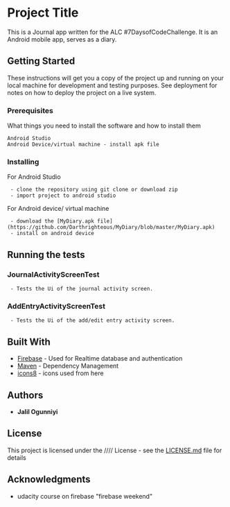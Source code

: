 # Project Title

This is a Journal app written for the ALC #7DaysofCodeChallenge.
It is an Android mobile app, serves as a diary.

## Getting Started

These instructions will get you a copy of the project up and running on your local machine for development and testing purposes. See deployment for notes on how to deploy the project on a live system.

### Prerequisites

What things you need to install the software and how to install them

```
Android Studio 
Android Device/virtual machine - install apk file
```

### Installing

For Android Studio 

```
 - clone the repository using git clone or download zip
 - import project to android studio
```

For Android device/ virtual machine

```
 - download the [MyDiary.apk file](https://github.com/Darthrighteous/MyDiary/blob/master/MyDiary.apk)
 - install on android device
```

## Running the tests

### JournalActivityScreenTest

```
 - Tests the Ui of the journal activity screen.
```

### AddEntryActivityScreenTest

```
 - Tests the Ui of the add/edit entry activity screen.
```

## Built With

* [Firebase](https://firebase.google.com/) - Used for Realtime database and authentication
* [Maven](https://maven.apache.org/) - Dependency Management
* [icons8](https://icons8.com/) - icons used from here


## Authors

* **Jalil Ogunniyi** 

## License

This project is licensed under the //// License - see the [LICENSE.md](LICENSE.md) file for details

## Acknowledgments

* udacity course on firebase "firebase weekend"
